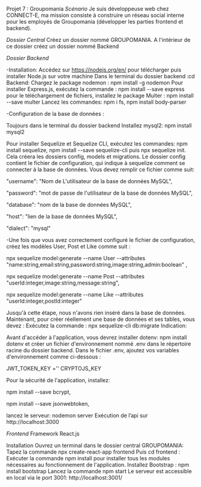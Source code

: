 Projet 7 : Groupomania
*Scénario*
Je suis développeuse web chez CONNECT-E, ma mission consiste à construire un réseau social interne pour les employés de Groupomania (développer les parties frontend et backend).

*Dossier Central*
Créez un dossier nommé GROUPOMANIA. A l'intérieur de ce dossier créez un dossier nommé Backend

*Dossier Backend*

-Installation:
Accédez sur https://nodejs.org/en/ pour télécharger puis installer Node.js sur votre machine
Dans le terminal du dossier backend :cd Backend:
Chargez le package nodemon : npm install -g nodemon
Pour installer Express.js, exécutez la commande : npm install --save express
pour le téléchargement de fichiers, installez le package Multer : npm install --save multer
Lancez les commandes: npm i fs, npm install body-parser

-Configuration de la base de données :

Toujours dans le terminal du dossier backend
Installez mysql2: npm install mysql2

Pour installer Sequelize et Sequelize CLI, exécutez les commandes: npm install sequelize, npm install --save sequelize-cli puis npx sequelize init. Cela créera les dossiers config, models et migrations. Le dossier config contient le fichier de configuration, qui indique à sequelize comment se connecter à la base de données. Vous devez remplir ce fichier comme suit:

"username": "Nom de L'utilisateur de la base de données MySQL",

"password": "mot de passe de l'utilisateur de la base de données MySQL",

"database": "nom de la base de données MySQL",

"host": "lien de la base de données MySQL",

"dialect": "mysql"

-Une fois que vous avez correctement configuré le fichier de configuration, créez les modèles User, Post et Like comme suit :

npx sequelize model:generate --name User --attributes "name:string,email:string,password:string,image:string,admin:boolean" ,

npx sequelize model:generate --name Post --attributes "userId:integer,image:string,message:string",

npx sequelize model:generate --name Like --attributes "userId:integer,postId:integer"

Jusqu'à cette étape, nous n'avons rien inséré dans la base de données. Maintenant, pour créer réellement une base de données et ses tables, vous devez :
Exécutez la commande : npx sequelize-cli db:migrate
Indication:

Avant d'accéder à l'application, vous devrez installer dotenv: npm install dotenv et créer un fichier d'environnement nommé .env dans le répertoire racine du dossier backend. Dans le fichier .env, ajoutez vos variables d'environnement comme ci-dessous :

JWT_TOKEN_KEY =''
CRYPTOJS_KEY  

Pour la sécurité de l'application, installez:

npm install --save bcrypt,

npm install --save jsonwebtoken,

lancez le serveur: nodemon server
Exécution de l’api sur http://localhost:3000

*Frontend*
Framework React.js 

Installation
Ouvrez un terminal dans le dossier central GROUPOMANIA:
Tapez la commande npx create-react-app frontend
Puis cd frontend :
Exécuter la commande npm install pour installer tous les modules nécessaires au fonctionnement de l'application.
Installez Bootstrap : npm install bootstrap 
Lancez la commande npm start
Le serveur est accessible en local via le port 3001: http://localhost:3001/